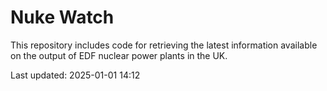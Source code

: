 # Nuke Watch

This repository includes code for retrieving the latest information available on the output of EDF nuclear power plants in the UK.

Last updated: 2025-01-01 14:12